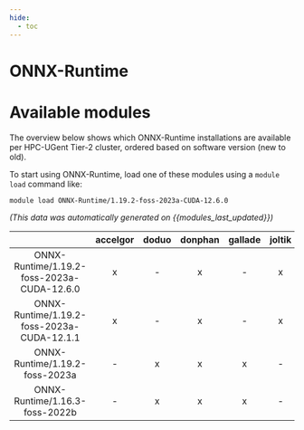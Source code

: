 ```yaml
---
hide:
  - toc
---
```


ONNX-Runtime
============

# Available modules


The overview below shows which ONNX-Runtime installations are available per HPC-UGent Tier-2 cluster, ordered based on software version (new to old).

To start using ONNX-Runtime, load one of these modules using a `module load` command like:

```shell
module load ONNX-Runtime/1.19.2-foss-2023a-CUDA-12.6.0
```

*(This data was automatically generated on {{modules_last_updated}})*  

| |accelgor|doduo|donphan|gallade|joltik|shinx|
| :---: | :---: | :---: | :---: | :---: | :---: | :---: |
|ONNX-Runtime/1.19.2-foss-2023a-CUDA-12.6.0|x|-|x|-|x|-|
|ONNX-Runtime/1.19.2-foss-2023a-CUDA-12.1.1|x|-|x|-|x|-|
|ONNX-Runtime/1.19.2-foss-2023a|-|x|x|x|-|x|
|ONNX-Runtime/1.16.3-foss-2022b|-|x|x|x|-|-|
